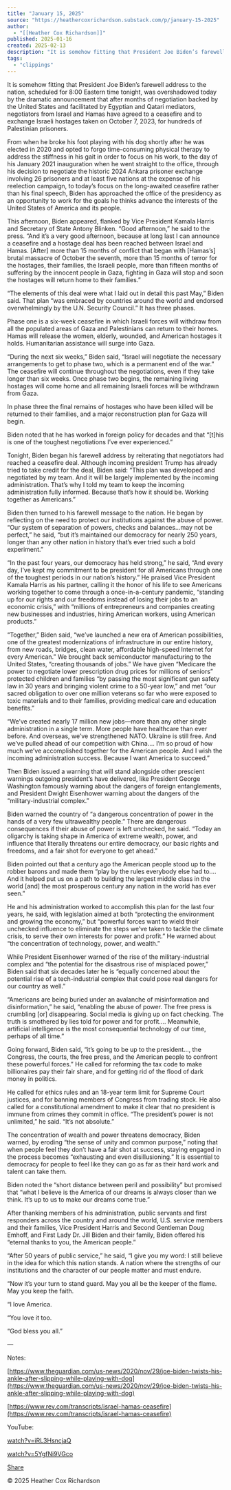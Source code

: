 ```yaml
---
title: "January 15, 2025"
source: "https://heathercoxrichardson.substack.com/p/january-15-2025"
author:
  - "[[Heather Cox Richardson]]"
published: 2025-01-16
created: 2025-02-13
description: "It is somehow fitting that President Joe Biden’s farewell address to the nation, scheduled for 8:00 Eastern time tonight, was overshadowed today by the dramatic announcement that after months of negotiation backed by the United States and facilitated by Egyptian and Qatari mediators, negotiators from Israel and Hamas have agreed to a ceasefire and to exchange Israeli hostages taken on October 7, 2023, for hundreds of Palestinian prisoners."
tags:
  - "clippings"
---
```

It is somehow fitting that President Joe Biden’s farewell address to the nation, scheduled for 8:00 Eastern time tonight, was overshadowed today by the dramatic announcement that after months of negotiation backed by the United States and facilitated by Egyptian and Qatari mediators, negotiators from Israel and Hamas have agreed to a ceasefire and to exchange Israeli hostages taken on October 7, 2023, for hundreds of Palestinian prisoners.

From when he broke his foot playing with his dog shortly after he was elected in 2020 and opted to forgo time-consuming physical therapy to address the stiffness in his gait in order to focus on his work, to the day of his January 2021 inauguration when he went straight to the office, through his decision to negotiate the historic 2024 Ankara prisoner exchange involving 26 prisoners and at least five nations at the expense of his reelection campaign, to today’s focus on the long-awaited ceasefire rather than his final speech, Biden has approached the office of the presidency as an opportunity to work for the goals he thinks advance the interests of the United States of America and its people.

This afternoon, Biden appeared, flanked by Vice President Kamala Harris and Secretary of State Antony Blinken. “Good afternoon,” he said to the press. “And it’s a very good afternoon, because at long last I can announce a ceasefire and a hostage deal has been reached between Israel and Hamas. \[After\] more than 15 months of conflict that began with \[Hamas’s\] brutal massacre of October the seventh, more than 15 months of terror for the hostages, their families, the Israeli people, more than fifteen months of suffering by the innocent people in Gaza, fighting in Gaza will stop and soon the hostages will return home to their families.”

“The elements of this deal were what I laid out in detail this past May,” Biden said. That plan “was embraced by countries around the world and endorsed overwhelmingly by the U.N. Security Council.” It has three phases.

Phase one is a six-week ceasefire in which Israeli forces will withdraw from all the populated areas of Gaza and Palestinians can return to their homes. Hamas will release the women, elderly, wounded, and American hostages it holds. Humanitarian assistance will surge into Gaza.

“During the next six weeks,” Biden said, “Israel will negotiate the necessary arrangements to get to phase two, which is a permanent end of the war.” The ceasefire will continue throughout the negotiations, even if they take longer than six weeks. Once phase two begins, the remaining living hostages will come home and all remaining Israeli forces will be withdrawn from Gaza.

In phase three the final remains of hostages who have been killed will be returned to their families, and a major reconstruction plan for Gaza will begin.

Biden noted that he has worked in foreign policy for decades and that “\[t\]his is one of the toughest negotiations I’ve ever experienced.”

Tonight, Biden began his farewell address by reiterating that negotiators had reached a ceasefire deal. Although incoming president Trump has already tried to take credit for the deal, Biden said: “This plan was developed and negotiated by my team. And it will be largely implemented by the incoming administration. That’s why I told my team to keep the incoming administration fully informed. Because that’s how it should be. Working together as Americans.”

Biden then turned to his farewell message to the nation. He began by reflecting on the need to protect our institutions against the abuse of power. “Our system of separation of powers, checks and balances…may not be perfect,” he said, “but it’s maintained our democracy for nearly 250 years, longer than any other nation in history that’s ever tried such a bold experiment.”

“In the past four years, our democracy has held strong,” he said, “And every day, I’ve kept my commitment to be president for all Americans through one of the toughest periods in our nation’s history.” He praised Vice President Kamala Harris as his partner, calling it the honor of his life to see Americans working together to come through a once-in-a-century pandemic, “standing up for our rights and our freedoms instead of losing their jobs to an economic crisis,” with “millions of entrepreneurs and companies creating new businesses and industries, hiring American workers, using American products.”

“Together,” Biden said, “we’ve launched a new era of American possibilities, one of the greatest modernizations of infrastructure in our entire history, from new roads, bridges, clean water, affordable high-speed Internet for every American.” We brought back semiconductor manufacturing to the United States, “creating thousands of jobs.” We have given “Medicare the power to negotiate lower prescription drug prices for millions of seniors” protected children and families “by passing the most significant gun safety law in 30 years and bringing violent crime to a 50-year low,” and met “our sacred obligation to over one million veterans so far who were exposed to toxic materials and to their families, providing medical care and education benefits.”

“We’ve created nearly 17 million new jobs—more than any other single administration in a single term. More people have healthcare than ever before. And overseas, we’ve strengthened NATO. Ukraine is still free. And we’ve pulled ahead of our competition with China…. I’m so proud of how much we’ve accomplished together for the American people. And I wish the incoming administration success. Because I want America to succeed.”

Then Biden issued a warning that will stand alongside other prescient warnings outgoing president’s have delivered, like President George Washington famously warning about the dangers of foreign entanglements, and President Dwight Eisenhower warning about the dangers of the “military-industrial complex.”

Biden warned the country of “a dangerous concentration of power in the hands of a very few ultrawealthy people.” There are dangerous consequences if their abuse of power is left unchecked, he said. “Today an oligarchy is taking shape in America of extreme wealth, power, and influence that literally threatens our entire democracy, our basic rights and freedoms, and a fair shot for everyone to get ahead.”

Biden pointed out that a century ago the American people stood up to the robber barons and made them “play by the rules everybody else had to…. And it helped put us on a path to building the largest middle class in the world \[and\] the most prosperous century any nation in the world has ever seen.”

He and his administration worked to accomplish this plan for the last four years, he said, with legislation aimed at both “protecting the environment and growing the economy,” but “powerful forces want to wield their unchecked influence to eliminate the steps we’ve taken to tackle the climate crisis, to serve their own interests for power and profit.” He warned about “the concentration of technology, power, and wealth.”

While President Eisenhower warned of the rise of the military-industrial complex and “the potential for the disastrous rise of misplaced power,” Biden said that six decades later he is “equally concerned about the potential rise of a tech-industrial complex that could pose real dangers for our country as well.”

“Americans are being buried under an avalanche of misinformation and disinformation,” he said, “enabling the abuse of power. The free press is crumbling \[or\] disappearing. Social media is giving up on fact checking. The truth is smothered by lies told for power and for profit…. Meanwhile, artificial intelligence is the most consequential technology of our time, perhaps of all time.”

Going forward, Biden said, “it’s going to be up to the president…, the Congress, the courts, the free press, and the American people to confront these powerful forces.” He called for reforming the tax code to make billionaires pay their fair share, and for getting rid of the flood of dark money in politics.

He called for ethics rules and an 18-year term limit for Supreme Court justices, and for banning members of Congress from trading stock. He also called for a constitutional amendment to make it clear that no president is immune from crimes they commit in office. “The president’s power is not unlimited,” he said. “It’s not absolute.”

The concentration of wealth and power threatens democracy, Biden warned, by eroding “the sense of unity and common purpose,” noting that when people feel they don’t have a fair shot at success, staying engaged in the process becomes “exhausting and even disillusioning.” It is essential to democracy for people to feel like they can go as far as their hard work and talent can take them.

Biden noted the “short distance between peril and possibility” but promised that “what I believe is the America of our dreams is always closer than we think. It’s up to us to make our dreams come true.”

After thanking members of his administration, public servants and first responders across the country and around the world, U.S. service members and their families, Vice President Harris and Second Gentleman Doug Emhoff, and First Lady Dr. Jill Biden and their family, Biden offered his “eternal thanks to you, the American people.”

“After 50 years of public service,” he said, “I give you my word: I still believe in the idea for which this nation stands. A nation where the strengths of our institutions and the character of our people matter and must endure.

“Now it’s your turn to stand guard. May you all be the keeper of the flame. May you keep the faith.

“I love America.

“You love it too.

“God bless you all.”

—

Notes:

[https://www.theguardian.com/us-news/2020/nov/29/joe-biden-twists-his-ankle-after-slipping-while-playing-with-dog](https://www.theguardian.com/us-news/2020/nov/29/joe-biden-twists-his-ankle-after-slipping-while-playing-with-dog)

[https://www.rev.com/transcripts/israel-hamas-ceasefire](https://www.rev.com/transcripts/israel-hamas-ceasefire)

YouTube:

[watch?v=iRL3HsncjaQ](https://www.youtube.com/watch?v=iRL3HsncjaQ)

[watch?v=5YgfNi9VGco](https://www.youtube.com/watch?v=5YgfNi9VGco)

[Share](https://heathercoxrichardson.substack.com/p/january-15-2025?utm_source=substack&utm_medium=email&utm_content=share&action=share&token=eyJ1c2VyX2lkIjoyNzY1MTYwMSwicG9zdF9pZCI6MTU0OTM1NjExLCJpYXQiOjE3Mzk0NTk1NjUsImV4cCI6MTc0MjA1MTU2NSwiaXNzIjoicHViLTIwNTMzIiwic3ViIjoicG9zdC1yZWFjdGlvbiJ9.JMabEYD8ufZSkgSH9n0fWE4yrR2W1rEFpWEYWQPZbW4)

© 2025 Heather Cox Richardson
